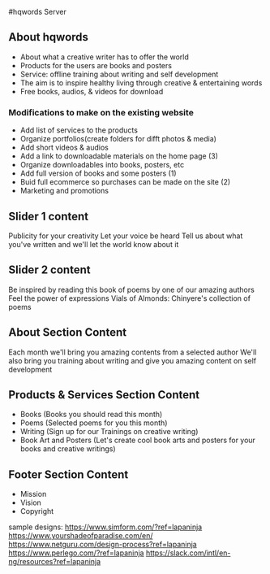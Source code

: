 #hqwords Server
## About hqwords
- About what a creative writer has to offer the world
- Products for the users are books and posters
- Service: offline training about writing and self development
- The aim is to inspire healthy living through creative & entertaining words
- Free books, audios, & videos for download

### Modifications to make on the existing website
- Add list of services to the products
- Organize portfolios(create folders for difft photos & media)
- Add short videos & audios
- Add a link to downloadable materials on the home page (3)
- Organize downloadables into books, posters, etc
- Add full version of books and some posters (1)
- Buid full ecommerce so purchases can be made on the site (2)
- Marketing and promotions

## Slider 1 content
 Publicity for your creativity
  Let your voice be heard
    Tell us about what you've written and we'll let the world know about it

## Slider 2 content
 Be inspired by reading this book of poems by one of our amazing authors
  Feel the power of expressions
   Vials of Almonds: Chinyere's collection of poems

## About Section Content
 Each month we'll bring you amazing contents from a selected author
 We'll also bring you training about writing and give you amazing content on self development

## Products & Services Section Content
- Books (Books you should read this month)
- Poems (Selected poems for you this month)
- Writing (Sign up for our Trainings on creative writing)
- Book Art and Posters (Let's create cool book arts and posters for your books and creative writings)

## Footer Section Content
- Mission
- Vision
- Copyright


sample designs:
https://www.simform.com/?ref=lapaninja
https://www.yourshadeofparadise.com/en/
https://www.netguru.com/design-process?ref=lapaninja
https://www.perlego.com/?ref=lapaninja
https://slack.com/intl/en-ng/resources?ref=lapaninja


